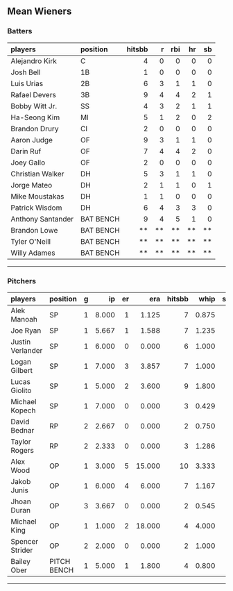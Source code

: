 ## Mean Wieners

### Batters

 
|players           |position  | hitsbb|  r| rbi| hr| sb| 
|:-----------------|:---------|------:|--:|---:|--:|--:| 
|Alejandro Kirk    |C         |      4|  0|   0|  0|  0| 
|Josh Bell         |1B        |      1|  0|   0|  0|  0| 
|Luis Urias        |2B        |      6|  3|   1|  1|  0| 
|Rafael Devers     |3B        |      9|  4|   4|  2|  1| 
|Bobby Witt Jr.    |SS        |      4|  3|   2|  1|  1| 
|Ha-Seong Kim      |MI        |      5|  1|   2|  0|  2| 
|Brandon Drury     |CI        |      2|  0|   0|  0|  0| 
|Aaron Judge       |OF        |      9|  3|   1|  1|  0| 
|Darin Ruf         |OF        |      7|  4|   4|  2|  0| 
|Joey Gallo        |OF        |      2|  0|   0|  0|  0| 
|Christian Walker  |DH        |      5|  3|   1|  1|  0| 
|Jorge Mateo       |DH        |      2|  1|   1|  0|  1| 
|Mike Moustakas    |DH        |      1|  1|   0|  0|  0| 
|Patrick Wisdom    |DH        |      6|  4|   3|  3|  0| 
|Anthony Santander |BAT BENCH |      9|  4|   5|  1|  0| 
|Brandon Lowe      |BAT BENCH |     **| **|  **| **| **| 
|Tyler O'Neill     |BAT BENCH |     **| **|  **| **| **| 
|Willy Adames      |BAT BENCH |     **| **|  **| **| **| 


* * *

### Pitchers

 
|players          |position    |  g|    ip| er|    era| hitsbb|  whip| so|  w| sv| 
|:----------------|:-----------|--:|-----:|--:|------:|------:|-----:|--:|--:|--:| 
|Alek Manoah      |SP          |  1| 8.000|  1|  1.125|      7| 0.875|  4|  1|  0| 
|Joe Ryan         |SP          |  1| 5.667|  1|  1.588|      7| 1.235|  6|  1|  0| 
|Justin Verlander |SP          |  1| 6.000|  0|  0.000|      6| 1.000|  8|  1|  0| 
|Logan Gilbert    |SP          |  1| 7.000|  3|  3.857|      7| 1.000|  4|  0|  0| 
|Lucas Giolito    |SP          |  1| 5.000|  2|  3.600|      9| 1.800|  7|  0|  0| 
|Michael Kopech   |SP          |  1| 7.000|  0|  0.000|      3| 0.429|  6|  1|  0| 
|David Bednar     |RP          |  2| 2.667|  0|  0.000|      2| 0.750|  3|  0|  1| 
|Taylor Rogers    |RP          |  2| 2.333|  0|  0.000|      3| 1.286|  3|  0|  2| 
|Alex Wood        |OP          |  1| 3.000|  5| 15.000|     10| 3.333|  4|  0|  0| 
|Jakob Junis      |OP          |  1| 6.000|  4|  6.000|      7| 1.167|  2|  0|  0| 
|Jhoan Duran      |OP          |  3| 3.667|  0|  0.000|      2| 0.545|  6|  0|  1| 
|Michael King     |OP          |  1| 1.000|  2| 18.000|      4| 4.000|  1|  0|  0| 
|Spencer Strider  |OP          |  2| 2.000|  0|  0.000|      2| 1.000|  3|  0|  0| 
|Bailey Ober      |PITCH BENCH |  1| 5.000|  1|  1.800|      4| 0.800|  4|  0|  0| 


* * *


